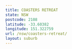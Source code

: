 ```yaml
---
title: COASTERS RETREAT
state: NSW
postcode: 2108
latitude: -33.60382
longitude: 151.322759
url: /nsw/coasters-retreat/
layout: suburb
---
```


